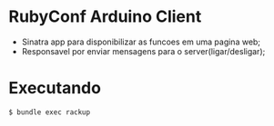 # RubyConf Arduino Client
- Sinatra app para disponibilizar as funcoes em uma pagina web;
- Responsavel por enviar mensagens para o server(ligar/desligar);

# Executando
```
$ bundle exec rackup
```
